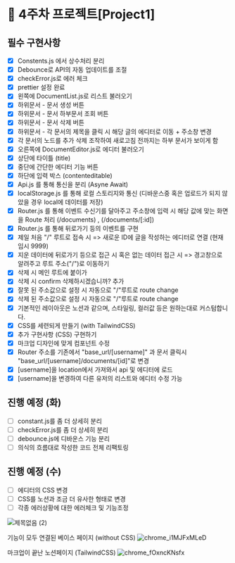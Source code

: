 # 📌 4주차 프로젝트[Project1]

## 필수 구현사항

- [x] Constents.js 에서 상수처리 분리
- [x] Debounce로 API의 자동 업데이트를 조절
- [x] checkError.js로 에러 체크
- [x] prettier 설정 완료
- [x] 왼쪽에 DocumentList.js로 리스트 불러오기
- [x] 하위문서 - 문서 생성 버튼
- [x] 하위문서 - 문서 하부문서 조회 버튼
- [x] 하위문서 - 문서 삭제 버튼
- [x] 하위문서 - 각 문서의 제목을 클릭 시 해당 글의 에디터로 이동 + 주소창 변경
- [x] 각 문서의 노드를 추가 삭제 조작하여 새로고침 전까지는 하부 문서가 보이게 함
- [x] 오른쪽에 DocumentEditor.js로 에디터 불러오기
- [x] 상단에 타이틀 (title)
- [x] 중단에 간단한 에디터 기능 버튼
- [x] 하단에 입력 박스 (contenteditable)
- [x] Api.js 를 통해 통신을 분리 (Asyne Await)
- [x] localStorage.js 를 통해 로컬 스토리지와 통신 (디바운스중 혹은 업로드가 되지 않았을 경우 local에 데이터를 저장)
- [x] Router.js 를 통해 이벤트 수신기를 달아주고 주소창에 입력 시 해당 값에 맞는 화면을 Route 처리 (/documents) , (/documents/[:id])
- [x] Router.js 를 통해 뒤로가기 등의 이벤트를 구현
- [x] 제일 처음 "/" 루트로 접속 시 => 새로운 ID에 글을 작성하는 에디터로 연결 (현재 임시 9999)
- [x] 지운 데이터에 뒤로가기 등으로 접근 시 혹은 없는 데이터 접근 시 => 경고창으로 알려주고 루트 주소("/")로 이동하기
- [x] 삭제 시 메인 루트에 붙이가
- [x] 삭제 시 confirm 삭제하시겠습니까? 추가
- [x] 잘못 된 주소값으로 설정 시 자동으로 "/"루트로 route change
- [x] 삭제 된 주소값으로 설정 시 자동으로 "/"루트로 route change
- [x] 기본적인 레이아웃은 노션과 같으며, 스타일링, 컬러값 등은 원하는대로 커스텀합니다.
- [x] CSS를 세련되게 만들기 (with TailwindCSS)
- [x] 추가 구현사항 (CSS) 구현하기
- [x] 마크업 디자인에 맞게 컴포넌트 수정
- [x] Router 주소를 기존에서 "base_url/[username]" 과 문서 클릭시 "base_url/[username]/documents/[id]"로 변경
- [x] [username]을 location에서 가져와서 api 및 에디터에 로드
- [x] [username]을 변경하여 다른 유저의 리스트와 에디터 수정 가능

## 진행 예정 (화)

- [ ] constant.js를 좀 더 상세히 분리
- [ ] checkError.js를 좀 더 상세히 분리
- [ ] debounce.js에 디바운스 기능 분리
- [ ] 의식의 흐름대로 작성한 코드 전체 리팩토링

## 진행 예정 (수)

- [ ] 에디터의 CSS 변경
- [ ] CSS를 노션과 조금 더 유사한 형태로 변경
- [ ] 각종 에러상황에 대한 에러체크 및 기능조정

![제목없음 (2)](https://user-images.githubusercontent.com/97251710/200494997-0cec547b-d98a-47bd-a109-8b25a9dcac9d.png)

기능이 모두 연결된 베이스 페이지 (without CSS)
![chrome_i1MJFxMLeD](https://user-images.githubusercontent.com/97251710/201684438-efa7335d-cbb4-42c3-9146-e6b1dba9a3b5.png)

마크업이 끝난 노션페이지 (TailwindCSS)
![chrome_fOxncKNsfx](https://user-images.githubusercontent.com/97251710/201684559-ffe3c1d2-729e-4426-a87f-e647c05fc286.png)
